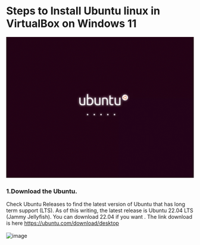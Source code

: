 # Steps to Install Ubuntu linux in VirtualBox on Windows 11

![ubuntuGif](images/Ubuntu_gif.gif)

### 1.Download the Ubuntu.
Check Ubuntu Releases to find the latest version of Ubuntu that has long term support (LTS). As of this writing, the latest release is Ubuntu 22.04 LTS (Jammy Jellyfish). You can download 22.04 if you want . The link download is here https://ubuntu.com/download/desktop 
<br> </br>
![image](https://user-images.githubusercontent.com/100128996/182571580-d308b973-498b-46d9-a6cd-03b629ebef69.png)
